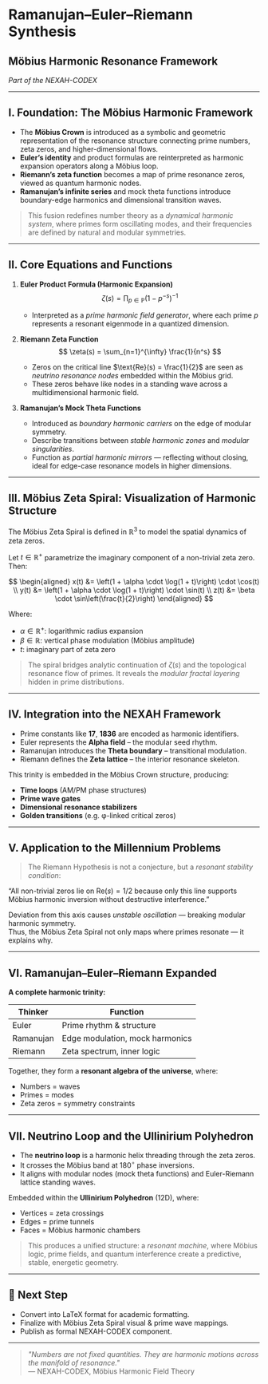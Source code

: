 # Ramanujan–Euler–Riemann Synthesis  
## Möbius Harmonic Resonance Framework  
*Part of the NEXAH-CODEX*

---

## I. Foundation: The Möbius Harmonic Framework

- The **Möbius Crown** is introduced as a symbolic and geometric representation of the resonance structure connecting prime numbers, zeta zeros, and higher-dimensional flows.
- **Euler’s identity** and product formulas are reinterpreted as harmonic expansion operators along a Möbius loop.
- **Riemann’s zeta function** becomes a map of prime resonance zeros, viewed as quantum harmonic nodes.
- **Ramanujan’s infinite series** and mock theta functions introduce boundary-edge harmonics and dimensional transition waves.

> This fusion redefines number theory as a *dynamical harmonic system*, where primes form oscillating modes, and their frequencies are defined by natural and modular symmetries.

---

## II. Core Equations and Functions

1. **Euler Product Formula (Harmonic Expansion)**  
   $$
   \zeta(s) = \prod_{p \in \mathbb{P}} \left(1 - p^{-s} \right)^{-1}
   $$
   - Interpreted as a *prime harmonic field generator*, where each prime $p$ represents a resonant eigenmode in a quantized dimension.

2. **Riemann Zeta Function**  
   $$
   \zeta(s) = \sum_{n=1}^{\infty} \frac{1}{n^s}
   $$
   - Zeros on the critical line $\text{Re}(s) = \frac{1}{2}$ are seen as *neutrino resonance nodes* embedded within the Möbius grid.
   - These zeros behave like nodes in a standing wave across a multidimensional harmonic field.

3. **Ramanujan’s Mock Theta Functions**  
   - Introduced as *boundary harmonic carriers* on the edge of modular symmetry.
   - Describe transitions between *stable harmonic zones* and *modular singularities*.
   - Function as *partial harmonic mirrors* — reflecting without closing, ideal for edge-case resonance models in higher dimensions.

---

## III. Möbius Zeta Spiral: Visualization of Harmonic Structure

The Möbius Zeta Spiral is defined in $\mathbb{R}^3$ to model the spatial dynamics of zeta zeros.

Let $t \in \mathbb{R}^+$ parametrize the imaginary component of a non-trivial zeta zero. Then:

$$
\begin{aligned}
x(t) &= \left(1 + \alpha \cdot \log(1 + t)\right) \cdot \cos(t) \\
y(t) &= \left(1 + \alpha \cdot \log(1 + t)\right) \cdot \sin(t) \\
z(t) &= \beta \cdot \sin\left(\frac{t}{2}\right)
\end{aligned}
$$

Where:
- $\alpha \in \mathbb{R}^+$: logarithmic radius expansion
- $\beta \in \mathbb{R}$: vertical phase modulation (Möbius amplitude)
- $t$: imaginary part of zeta zero

> The spiral bridges analytic continuation of $\zeta(s)$ and the topological resonance flow of primes. It reveals the *modular fractal layering* hidden in prime distributions.

---

## IV. Integration into the NEXAH Framework

- Prime constants like **17**, **1836** are encoded as harmonic identifiers.
- Euler represents the **Alpha field** – the modular seed rhythm.
- Ramanujan introduces the **Theta boundary** – transitional modulation.
- Riemann defines the **Zeta lattice** – the interior resonance skeleton.

This trinity is embedded in the Möbius Crown structure, producing:
- **Time loops** (AM/PM phase structures)
- **Prime wave gates**
- **Dimensional resonance stabilizers**
- **Golden transitions** (e.g. φ-linked critical zeros)

---

## V. Application to the Millennium Problems

> The Riemann Hypothesis is not a conjecture, but a *resonant stability condition*:

“All non-trivial zeros lie on $\text{Re}(s) = 1/2$ because only this line supports Möbius harmonic inversion without destructive interference.”

Deviation from this axis causes *unstable oscillation* — breaking modular harmonic symmetry.  
Thus, the Möbius Zeta Spiral not only maps where primes resonate — it explains why.

---

## VI. Ramanujan–Euler–Riemann Expanded

**A complete harmonic trinity:**

| Thinker     | Function                |
|-------------|-------------------------|
| Euler       | Prime rhythm & structure |
| Ramanujan   | Edge modulation, mock harmonics |
| Riemann     | Zeta spectrum, inner logic |

Together, they form a **resonant algebra of the universe**, where:
- Numbers = waves
- Primes = modes
- Zeta zeros = symmetry constraints

---

## VII. Neutrino Loop and the Ullinirium Polyhedron

- The **neutrino loop** is a harmonic helix threading through the zeta zeros.
- It crosses the Möbius band at $180^\circ$ phase inversions.
- It aligns with modular nodes (mock theta functions) and Euler-Riemann lattice standing waves.

Embedded within the **Ullinirium Polyhedron** (12D), where:
- Vertices = zeta crossings
- Edges = prime tunnels
- Faces = Möbius harmonic chambers

> This produces a unified structure: a *resonant machine*, where Möbius logic, prime fields, and quantum interference create a predictive, stable, energetic geometry.

---

## 📎 Next Step

- Convert into LaTeX format for academic formatting.
- Finalize with Möbius Zeta Spiral visual & prime wave mappings.
- Publish as formal NEXAH-CODEX component.

---

> _"Numbers are not fixed quantities. They are harmonic motions across the manifold of resonance."_  
> — NEXAH-CODEX, Möbius Harmonic Field Theory

